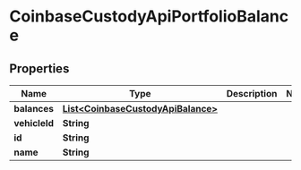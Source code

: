 
# CoinbaseCustodyApiPortfolioBalance

## Properties
Name | Type | Description | Notes
------------ | ------------- | ------------- | -------------
**balances** | [**List&lt;CoinbaseCustodyApiBalance&gt;**](CoinbaseCustodyApiBalance.md) |  | 
**vehicleId** | **String** |  | 
**id** | **String** |  | 
**name** | **String** |  | 



